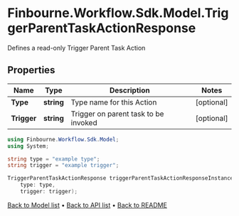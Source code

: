 # Finbourne.Workflow.Sdk.Model.TriggerParentTaskActionResponse
Defines a read-only Trigger Parent Task Action

## Properties

Name | Type | Description | Notes
------------ | ------------- | ------------- | -------------
**Type** | **string** | Type name for this Action | [optional] 
**Trigger** | **string** | Trigger on parent task to be invoked | [optional] 

```csharp
using Finbourne.Workflow.Sdk.Model;
using System;

string type = "example type";
string trigger = "example trigger";

TriggerParentTaskActionResponse triggerParentTaskActionResponseInstance = new TriggerParentTaskActionResponse(
    type: type,
    trigger: trigger);
```

[Back to Model list](../README.md#documentation-for-models) &#8226; [Back to API list](../README.md#documentation-for-api-endpoints) &#8226; [Back to README](../README.md)
